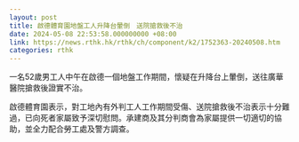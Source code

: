```yaml
---
layout: post
title: 啟德體育園地盤工人升降台暈倒　送院搶救後不治
date: 2024-05-08 22:53:58.000000000 +08:00
link: https://news.rthk.hk/rthk/ch/component/k2/1752363-20240508.htm
categories: rthk
---
```


一名52歲男工人中午在啟德一個地盤工作期間，懷疑在升降台上暈倒，送往廣華醫院搶救後證實不治。

啟德體育園表示，對工地內有外判工人工作期間受傷、送院搶救後不治表示十分難過，已向死者家屬致予深切慰問。承建商及其分判商會為家屬提供一切適切的協助，並全力配合勞工處及警方調查。
